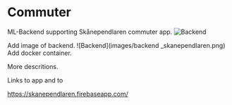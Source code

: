 # Commuter
ML-Backend supporting Skånependlaren commuter app. ![Backend](images/anna1.png)

Add image of backend.
![Backend](images/backend _skanependlaren.png)
Add docker container.

More descritions.

Links to app and to 

https://skanependlaren.firebaseapp.com/


